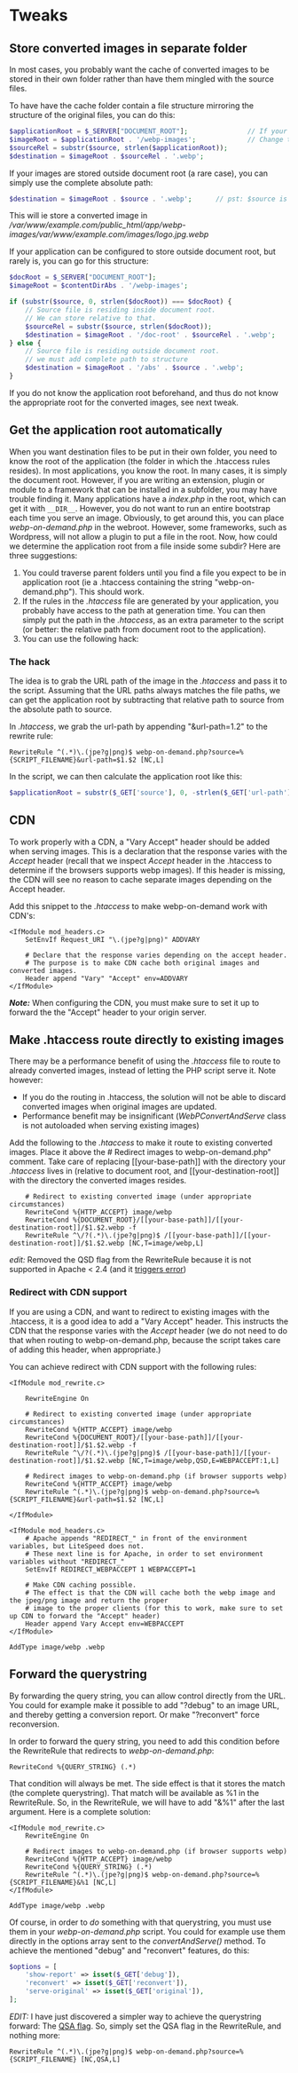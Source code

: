 # Tweaks

## Store converted images in separate folder

In most cases, you probably want the cache of converted images to be stored in their own folder rather than have them mingled with the source files.

To have have the cache folder contain a file structure mirroring the structure of the original files, you can do this:

```php
$applicationRoot = $_SERVER["DOCUMENT_ROOT"];               // If your application is not in document root, you can change accordingly.
$imageRoot = $applicationRoot . '/webp-images';             // Change to where you want the webp images to be saved
$sourceRel = substr($source, strlen($applicationRoot));
$destination = $imageRoot . $sourceRel . '.webp';
```

If your images are stored outside document root (a rare case), you can simply use the complete absolute path:
```php
$destination = $imageRoot . $source . '.webp';      // pst: $source is an absolute path, and starts with '/'
```
This will ie store a converted image in */var/www/example.com/public_html/app/webp-images/var/www/example.com/images/logo.jpg.webp*

If your application can be configured to store outside document root, but rarely is, you can go for this structure:

```php
$docRoot = $_SERVER["DOCUMENT_ROOT"];
$imageRoot = $contentDirAbs . '/webp-images';

if (substr($source, 0, strlen($docRoot)) === $docRoot) {
    // Source file is residing inside document root.
    // We can store relative to that.
    $sourceRel = substr($source, strlen($docRoot));
    $destination = $imageRoot . '/doc-root' . $sourceRel . '.webp';
} else {
    // Source file is residing outside document root.
    // we must add complete path to structure
    $destination = $imageRoot . '/abs' . $source . '.webp';
}
```

If you do not know the application root beforehand, and thus do not know the appropriate root for the converted images, see next tweak.


## Get the application root automatically
When you want destination files to be put in their own folder, you need to know the root of the application (the folder in which the .htaccess rules resides). In most applications, you know the root. In many cases, it is simply the document root. However, if you are writing an extension, plugin or module to a framework that can be installed in a subfolder, you may have trouble finding it. Many applications have a *index.php* in the root, which can get it with `__DIR__`. However, you do not want to run an entire bootstrap each time you serve an image. Obviously, to get around this, you can place *webp-on-demand.php* in the webroot. However, some frameworks, such as Wordpress, will not allow a plugin to put a file in the root. Now, how could we determine the application root from a file inside some subdir? Here are three suggestions:

1. You could traverse parent folders until you find a file you expect to be in application root (ie a .htaccess containing the string "webp-on-demand.php"). This should work.
2. If the rules in the *.htaccess* file are generated by your application, you probably have access to the path at generation time. You can then simply put the path in the *.htaccess*, as an extra parameter to the script (or better: the relative path from document root to the application).
3. You can use the following hack:

### The hack
The idea is to grab the URL path of the image in the *.htaccess* and pass it to the script. Assuming that the URL paths always matches the file paths, we can get the application root by subtracting that relative path to source from the absolute path to source.

In *.htaccess*, we grab the url-path by appending "&url-path=$1.$2" to the rewrite rule:
```
RewriteRule ^(.*)\.(jpe?g|png)$ webp-on-demand.php?source=%{SCRIPT_FILENAME}&url-path=$1.$2 [NC,L]
```

In the script, we can then calculate the application root like this:

```php
$applicationRoot = substr($_GET['source'], 0, -strlen($_GET['url-path']));
```

## CDN
To work properly with a CDN, a "Vary Accept" header should be added when serving images. This is a declaration that the response varies with the *Accept* header (recall that we inspect *Accept* header in the .htaccess to determine if the browsers supports webp images). If this header is missing, the CDN will see no reason to cache separate images depending on the Accept header.

Add this snippet to the *.htaccess* to make webp-on-demand work with CDN's:

```
<IfModule mod_headers.c>
    SetEnvIf Request_URI "\.(jpe?g|png)" ADDVARY

    # Declare that the response varies depending on the accept header.
    # The purpose is to make CDN cache both original images and converted images.
    Header append "Vary" "Accept" env=ADDVARY
</IfModule>
```

***Note:*** When configuring the CDN, you must make sure to set it up to forward the the "Accept" header to your origin server.



## Make .htaccess route directly to existing images

There may be a performance benefit of using the *.htaccess* file to route to already converted images, instead of letting the PHP script serve it. Note however:
- If you do the routing in .htaccess, the solution will not be able to discard converted images when original images are updated.
- Performance benefit may be insignificant (*WebPConvertAndServe* class is not autoloaded when serving existing images)

Add the following to the *.htaccess* to make it route to existing converted images. Place it above the # Redirect images to webp-on-demand.php" comment. Take care of replacing [[your-base-path]] with the directory your *.htaccess* lives in (relative to document root, and [[your-destination-root]] with the directory the converted images resides.
```
    # Redirect to existing converted image (under appropriate circumstances)
    RewriteCond %{HTTP_ACCEPT} image/webp
    RewriteCond %{DOCUMENT_ROOT}/[[your-base-path]]/[[your-destination-root]]/$1.$2.webp -f
    RewriteRule ^\/?(.*)\.(jpe?g|png)$ /[[your-base-path]]/[[your-destination-root]]/$1.$2.webp [NC,T=image/webp,L]
```
*edit:* Removed the QSD flag from the RewriteRule because it is not supported in Apache < 2.4 (and it [triggers error](https://github.com/rosell-dk/webp-express/issues/155))

### Redirect with CDN support
If you are using a CDN, and want to redirect to existing images with the .htaccess, it is a good idea to add a "Vary Accept" header. This instructs the CDN that the response varies with the *Accept* header (we do not need to do that when routing to webp-on-demand.php, because the script takes care of adding this header, when appropriate.)

You can achieve redirect with CDN support with the following rules:
```
<IfModule mod_rewrite.c>

    RewriteEngine On

    # Redirect to existing converted image (under appropriate circumstances)
    RewriteCond %{HTTP_ACCEPT} image/webp
    RewriteCond %{DOCUMENT_ROOT}/[[your-base-path]]/[[your-destination-root]]/$1.$2.webp -f
    RewriteRule ^\/?(.*)\.(jpe?g|png)$ /[[your-base-path]]/[[your-destination-root]]/$1.$2.webp [NC,T=image/webp,QSD,E=WEBPACCEPT:1,L]

    # Redirect images to webp-on-demand.php (if browser supports webp)
    RewriteCond %{HTTP_ACCEPT} image/webp
    RewriteRule ^(.*)\.(jpe?g|png)$ webp-on-demand.php?source=%{SCRIPT_FILENAME}&url-path=$1.$2 [NC,L]

</IfModule>

<IfModule mod_headers.c>
    # Apache appends "REDIRECT_" in front of the environment variables, but LiteSpeed does not.
    # These next line is for Apache, in order to set environment variables without "REDIRECT_"
    SetEnvIf REDIRECT_WEBPACCEPT 1 WEBPACCEPT=1

    # Make CDN caching possible.
    # The effect is that the CDN will cache both the webp image and the jpeg/png image and return the proper
    # image to the proper clients (for this to work, make sure to set up CDN to forward the "Accept" header)
    Header append Vary Accept env=WEBPACCEPT
</IfModule>

AddType image/webp .webp
```

## Forward the querystring
By forwarding the query string, you can allow control directly from the URL. You could for example make it possible to add "?debug" to an image URL, and thereby getting a conversion report. Or make "?reconvert" force reconversion.

In order to forward the query string, you need to add this condition before the RewriteRule that redirects to *webp-on-demand.php*:
```
RewriteCond %{QUERY_STRING} (.*)
```
That condition will always be met. The side effect is that it stores the match (the complete querystring). That match will be available as %1 in the RewriteRule. So, in the RewriteRule, we will have to add "&%1" after the last argument. Here is a complete solution:
```
<IfModule mod_rewrite.c>
    RewriteEngine On

    # Redirect images to webp-on-demand.php (if browser supports webp)
    RewriteCond %{HTTP_ACCEPT} image/webp
    RewriteCond %{QUERY_STRING} (.*)
    RewriteRule ^(.*)\.(jpe?g|png)$ webp-on-demand.php?source=%{SCRIPT_FILENAME}&%1 [NC,L]
</IfModule>

AddType image/webp .webp
```

Of course, in order to *do* something with that querystring, you must use them in your *webp-on-demand.php* script. You could for example use them directly in the options array sent to the *convertAndServe()* method. To achieve the mentioned "debug" and "reconvert" features, do this:
```php
$options = [
    'show-report' => isset($_GET['debug']),
    'reconvert' => isset($_GET['reconvert']),
    'serve-original' => isset($_GET['original']),
];
```

*EDIT:*
I have just discovered a simpler way to achieve the querystring forward: The [QSA flag](https://httpd.apache.org/docs/trunk/rewrite/flags.html).
So, simply set the QSA flag in the RewriteRule, and nothing more:
```
RewriteRule ^(.*)\.(jpe?g|png)$ webp-on-demand.php?source=%{SCRIPT_FILENAME} [NC,QSA,L]
```
